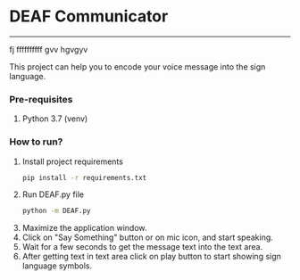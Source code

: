 # DEAF Communicator
**************************************************

fj ffffffffff gvv hgvgyv

This project can help you to encode your voice message into the sign language.

### Pre-requisites
1. Python 3.7 (venv)

### How to run?
1. Install project requirements
    ```bash
   pip install -r requirements.txt
   ```
2. Run DEAF.py file
    ```bash
   python -m DEAF.py
   ```
3. Maximize the application window.
4. Click on "Say Something" button or on mic icon, and start speaking.
5. Wait for a few seconds to get the message text into the text area.
6. After getting text in text area click on play button to start showing sign language symbols.
